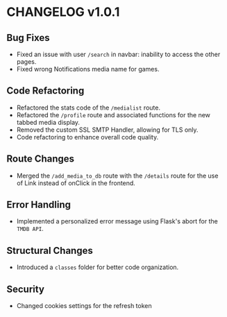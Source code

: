 
# CHANGELOG v1.0.1

## Bug Fixes
- Fixed an issue with user `/search` in navbar: inability to access the other pages.
- Fixed wrong Notifications media name for games.

## Code Refactoring
- Refactored the stats code of the `/medialist` route.
- Refactored the `/profile` route and associated functions for the new tabbed media display.
- Removed the custom SSL SMTP Handler, allowing for TLS only.
- Code refactoring to enhance overall code quality.

## Route Changes
- Merged the `/add_media_to_db` route with the `/details` route for the use of Link instead of onClick in the frontend.

## Error Handling
- Implemented a personalized error message using Flask's abort for the `TMDB API`.

## Structural Changes
- Introduced a `classes` folder for better code organization.

## Security
- Changed cookies settings for the refresh token